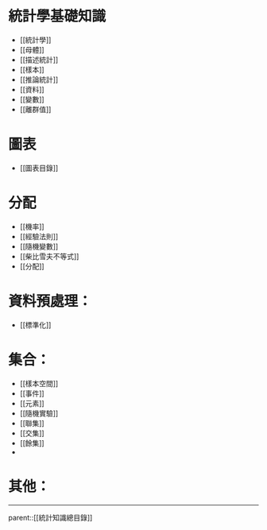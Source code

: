 # 統計學基礎知識
- [[統計學]]
- [[母體]]
- [[描述統計]]
- [[樣本]]
- [[推論統計]]
- [[資料]]
- [[變數]]
- [[離群值]]
# 圖表
- [[圖表目錄]]
# 分配
- [[機率]]
- [[經驗法則]]
- [[隨機變數]]
- [[柴比雪夫不等式]]
- [[分配]]
# 資料預處理：
- [[標準化]]
# 集合：
- [[樣本空間]]
- [[事件]]
- [[元素]]
- [[隨機實驗]]
- [[聯集]]
- [[交集]]
- [[餘集]]
- 
# 其他：

- - -
parent::[[統計知識總目錄]]